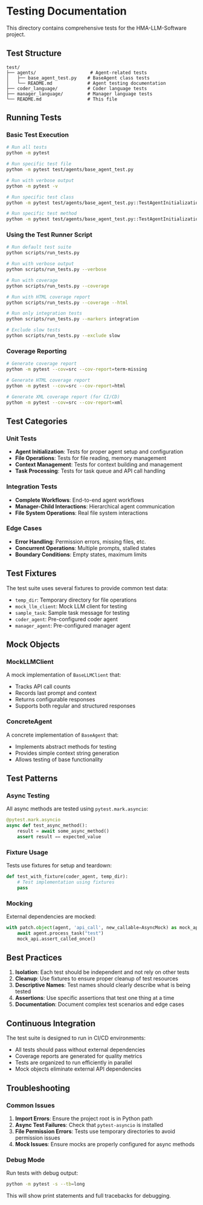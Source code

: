 # Testing Documentation

This directory contains comprehensive tests for the HMA-LLM-Software project.

## Test Structure

```
test/
├── agents/                    # Agent-related tests
│   ├── base_agent_test.py    # BaseAgent class tests
│   └── README.md             # Agent testing documentation
├── coder_language/           # Coder language tests
├── manager_language/         # Manager language tests
└── README.md                 # This file
```

## Running Tests

### Basic Test Execution

```bash
# Run all tests
python -m pytest

# Run specific test file
python -m pytest test/agents/base_agent_test.py

# Run with verbose output
python -m pytest -v

# Run specific test class
python -m pytest test/agents/base_agent_test.py::TestAgentInitialization

# Run specific test method
python -m pytest test/agents/base_agent_test.py::TestAgentInitialization::test_coder_agent_initialization
```

### Using the Test Runner Script

```bash
# Run default test suite
python scripts/run_tests.py

# Run with verbose output
python scripts/run_tests.py --verbose

# Run with coverage
python scripts/run_tests.py --coverage

# Run with HTML coverage report
python scripts/run_tests.py --coverage --html

# Run only integration tests
python scripts/run_tests.py --markers integration

# Exclude slow tests
python scripts/run_tests.py --exclude slow
```

### Coverage Reporting

```bash
# Generate coverage report
python -m pytest --cov=src --cov-report=term-missing

# Generate HTML coverage report
python -m pytest --cov=src --cov-report=html

# Generate XML coverage report (for CI/CD)
python -m pytest --cov=src --cov-report=xml
```

## Test Categories

### Unit Tests
- **Agent Initialization**: Tests for proper agent setup and configuration
- **File Operations**: Tests for file reading, memory management
- **Context Management**: Tests for context building and management
- **Task Processing**: Tests for task queue and API call handling

### Integration Tests
- **Complete Workflows**: End-to-end agent workflows
- **Manager-Child Interactions**: Hierarchical agent communication
- **File System Operations**: Real file system interactions

### Edge Cases
- **Error Handling**: Permission errors, missing files, etc.
- **Concurrent Operations**: Multiple prompts, stalled states
- **Boundary Conditions**: Empty states, maximum limits

## Test Fixtures

The test suite uses several fixtures to provide common test data:

- `temp_dir`: Temporary directory for file operations
- `mock_llm_client`: Mock LLM client for testing
- `sample_task`: Sample task message for testing
- `coder_agent`: Pre-configured coder agent
- `manager_agent`: Pre-configured manager agent

## Mock Objects

### MockLLMClient
A mock implementation of `BaseLLMClient` that:
- Tracks API call counts
- Records last prompt and context
- Returns configurable responses
- Supports both regular and structured responses

### ConcreteAgent
A concrete implementation of `BaseAgent` that:
- Implements abstract methods for testing
- Provides simple context string generation
- Allows testing of base functionality

## Test Patterns

### Async Testing
All async methods are tested using `pytest.mark.asyncio`:

```python
@pytest.mark.asyncio
async def test_async_method():
    result = await some_async_method()
    assert result == expected_value
```

### Fixture Usage
Tests use fixtures for setup and teardown:

```python
def test_with_fixture(coder_agent, temp_dir):
    # Test implementation using fixtures
    pass
```

### Mocking
External dependencies are mocked:

```python
with patch.object(agent, 'api_call', new_callable=AsyncMock) as mock_api:
    await agent.process_task("test")
    mock_api.assert_called_once()
```

## Best Practices

1. **Isolation**: Each test should be independent and not rely on other tests
2. **Cleanup**: Use fixtures to ensure proper cleanup of test resources
3. **Descriptive Names**: Test names should clearly describe what is being tested
4. **Assertions**: Use specific assertions that test one thing at a time
5. **Documentation**: Document complex test scenarios and edge cases

## Continuous Integration

The test suite is designed to run in CI/CD environments:

- All tests should pass without external dependencies
- Coverage reports are generated for quality metrics
- Tests are organized to run efficiently in parallel
- Mock objects eliminate external API dependencies

## Troubleshooting

### Common Issues

1. **Import Errors**: Ensure the project root is in Python path
2. **Async Test Failures**: Check that `pytest-asyncio` is installed
3. **File Permission Errors**: Tests use temporary directories to avoid permission issues
4. **Mock Issues**: Ensure mocks are properly configured for async methods

### Debug Mode

Run tests with debug output:

```bash
python -m pytest -s --tb=long
```

This will show print statements and full tracebacks for debugging. 